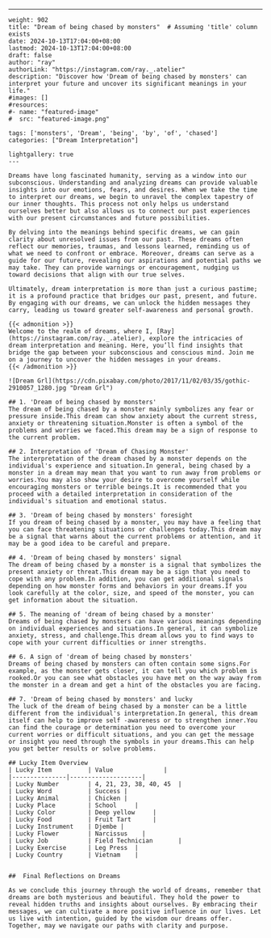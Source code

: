 ---
    weight: 902
    title: "Dream of being chased by monsters"  # Assuming 'title' column exists
    date: 2024-10-13T17:04:00+08:00
    lastmod: 2024-10-13T17:04:00+08:00
    draft: false
    author: "ray"
    authorLink: "https://instagram.com/ray._.atelier"
    description: "Discover how 'Dream of being chased by monsters' can interpret your future and uncover its significant meanings in your life."
    #images: []
    #resources:
    #- name: "featured-image"
    #  src: "featured-image.png"
    
    tags: ['monsters', 'Dream', 'being', 'by', 'of', 'chased']
    categories: ["Dream Interpretation"]
    
    lightgallery: true
    ---
    
    Dreams have long fascinated humanity, serving as a window into our subconscious. Understanding and analyzing dreams can provide valuable insights into our emotions, fears, and desires. When we take the time to interpret our dreams, we begin to unravel the complex tapestry of our inner thoughts. This process not only helps us understand ourselves better but also allows us to connect our past experiences with our present circumstances and future possibilities.
    
    By delving into the meanings behind specific dreams, we can gain clarity about unresolved issues from our past. These dreams often reflect our memories, traumas, and lessons learned, reminding us of what we need to confront or embrace. Moreover, dreams can serve as a guide for our future, revealing our aspirations and potential paths we may take. They can provide warnings or encouragement, nudging us toward decisions that align with our true selves.
    
    Ultimately, dream interpretation is more than just a curious pastime; it is a profound practice that bridges our past, present, and future. By engaging with our dreams, we can unlock the hidden messages they carry, leading us toward greater self-awareness and personal growth.
    
    {{< admonition >}}
    Welcome to the realm of dreams, where I, [Ray](https://instagram.com/ray._.atelier), explore the intricacies of dream interpretation and meaning. Here, you’ll find insights that bridge the gap between your subconscious and conscious mind. Join me on a journey to uncover the hidden messages in your dreams.
    {{< /admonition >}}
    
    ![Dream Grl](https://cdn.pixabay.com/photo/2017/11/02/03/35/gothic-2910057_1280.jpg "Dream Grl")
    
    ## 1. 'Dream of being chased by monsters'
    The dream of being chased by a monster mainly symbolizes any fear or pressure inside.This dream can show anxiety about the current stress, anxiety or threatening situation.Monster is often a symbol of the problems and worries we faced.This dream may be a sign of response to the current problem.
    
    ## 2. Interpretation of 'Dream of Chasing Monster'
    The interpretation of the dream chased by a monster depends on the individual's experience and situation.In general, being chased by a monster in a dream may mean that you want to run away from problems or worries.You may also show your desire to overcome yourself while encouraging monsters or terrible beings.It is recommended that you proceed with a detailed interpretation in consideration of the individual's situation and emotional status.
    
    ## 3. 'Dream of being chased by monsters' foresight
    If you dream of being chased by a monster, you may have a feeling that you can face threatening situations or challenges today.This dream may be a signal that warns about the current problems or attention, and it may be a good idea to be careful and prepare.
    
    ## 4. 'Dream of being chased by monsters' signal
    The dream of being chased by a monster is a signal that symbolizes the present anxiety or threat.This dream may be a sign that you need to cope with any problem.In addition, you can get additional signals depending on how monster forms and behaviors in your dreams.If you look carefully at the color, size, and speed of the monster, you can get information about the situation.
    
    ## 5. The meaning of 'dream of being chased by a monster'
    Dreams of being chased by monsters can have various meanings depending on individual experiences and situations.In general, it can symbolize anxiety, stress, and challenge.This dream allows you to find ways to cope with your current difficulties or inner strengths.
    
    ## 6. A sign of 'dream of being chased by monsters'
    Dreams of being chased by monsters can often contain some signs.For example, as the monster gets closer, it can tell you which problem is rooked.Or you can see what obstacles you have met on the way away from the monster in a dream and get a hint of the obstacles you are facing.
    
    ## 7. 'Dream of being chased by monsters' and lucky
    The luck of the dream of being chased by a monster can be a little different from the individual's interpretation.In general, this dream itself can help to improve self -awareness or to strengthen inner.You can find the courage or determination you need to overcome your current worries or difficult situations, and you can get the message or insight you need through the symbols in your dreams.This can help you get better results or solve problems.
    
    ## Lucky Item Overview
    | Lucky Item          | Value              |
    |---------------|--------------------|
    | Lucky Number        | 4, 21, 23, 38, 40, 45  |
    | Lucky Word          | Success |
    | Lucky Animal        | Chicken |
    | Lucky Place         | School     |
    | Lucky Color         | Deep yellow     |
    | Lucky Food          | Fruit Tart      |
    | Lucky Instrument    | Djembe |
    | Lucky Flower        | Narcissus    |
    | Lucky Job           | Field Technician       |
    | Lucky Exercise      | Leg Press  |
    | Lucky Country       | Vietnam    |
    
    
    ##  Final Reflections on Dreams
    
    As we conclude this journey through the world of dreams, remember that dreams are both mysterious and beautiful. They hold the power to reveal hidden truths and insights about ourselves. By embracing their messages, we can cultivate a more positive influence in our lives. Let us live with intention, guided by the wisdom our dreams offer. Together, may we navigate our paths with clarity and purpose.
    